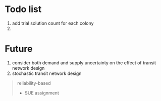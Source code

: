 # Todo list
1. add trial solution count for each colony 
2. 





# Future 
1. consider both demand and supply uncertainty on the effect of transit network design
2. stochastic transit network design
> reliability-based 
> + SUE assignment
